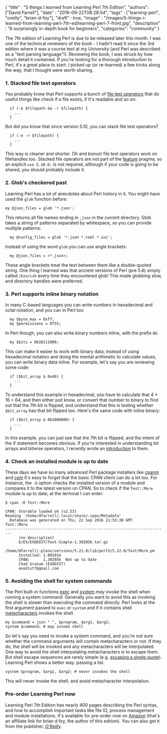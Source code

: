 
  {
    "title"  : "5 things I learned from Learning Perl 7th Edition",
    "authors": ["David Farrell"],
    "date"   : "2016-09-22T08:28:54",
    "tags"   : ["learning-perl", "oreilly", "brian-d-foy"],
    "draft"  : true,
    "image"  : "/images/5-things-i-learned-from-learning-perl-7th-ed/learning-perl-7-front.jpg",
    "description" : "A surprisingly in-depth book for beginners",
    "categories": "community"
  }

The 7th edition of Learning Perl is due to be released later this month. I was one of the technical reviewers of the book - I hadn't read it since the 3rd edition where it was a course text at my University (and Perl was described as a "text parsing language"!). Reviewing the book, I was struck by how much detail it contained. If you're looking for a thorough introduction to Perl, it's a great place to start. I picked up (or re-learned) a few tricks along the way, that I thought were worth sharing.

### 1. Stacked file test operators

You probably know that Perl supports a bunch of [file test operators](http://perldoc.perl.org/functions/-X.html) that do useful things like check if a file exists, if it's readable and so on:

``` prettyprint
  if (-e $filepath && -r $filepath) {
    ... 
  }
```

But did you know that since version 5.10, you can stack file test operators?

``` prettyprint
  if (-e -r $filepath) {
    ...
  }
```

This way is cleaner and shorter. Oh and bonus! file test operators work on filehandles too. Stacked file operators are not part of the [feature](http://perldoc.perl.org/feature.html) pragma, so an explicit `use 5.10.0;` is not required, although if your code is going to be shared, you should probably include it.

### 2. Glob's checkered past

Learning Perl has a lot of anecdotes about Perl history in it. You might have used the `glob` function before:

``` prettyprint
my @json_files = glob '*.json';
```

This returns all file names ending in `,json` in the current directory. Glob takes a string of patterns separated by whitespace, so you can provide multiple patterns:

``` prettyprint
  my @config_files = glob '*.json *.toml *.ini';
```

Instead of using the word `glob` you can use angle brackets:

``` prettyprint
  my @json_files = <*.json>;
```

These angle brackets treat the text between them like a double-quoted string. One thing I learned was that ancient versions of Perl (pre 5.6) simply called `/bin/csh` every time they encountered glob! This made globbing slow, and directory handles were preferred.

### 3. Perl supports inline binary notation

In many C-based languages you can write numbers in hexadecimal and octal notation, and you can in Perl too:

``` prettyprint
  my $byte_max = 0xff;
  my $permissions = 0755;
```

In Perl though, you can also write binary numbers inline, with the prefix `0b`:

``` prettyprint
  my $bits = 0b10111000;
```

This can make it easier to work with binary data; instead of using hexadecimal notation and doing the mental arithmetic to calculate values, you can write binary data inline. For example, let's say you are reviewing some code:

``` prettyprint
  if ($bit_array & 0x40) {
    ...
  }
```

To understand this example in hexadecimal, you have to calculate that 4 * 16 = 64, and then either just know, or convert that number to binary to find out that the 7th bit is flipped, and understand that this is testing whether `$bit_array` has that bit flipped too. Here's the same code with inline binary:

``` prettyprint
  if ($bit_array & 0b1000000) {
    ...
  }
```

In this example, you can just see that the 7th bit is flipped, and the intent of the if statement becomes obvious. If you're interested in understanding bit arrays and bitwise operators, I recently wrote an [introduction](http://perltricks.com/article/save-space-with-bit-arrays/) to them.

### 4. Check an installed module is up to date

These days we have so many advanced Perl package installers like [cpanm](https://metacpan.org/pod/App::cpanminus) and [cpm](https://metacpan.org/pod/distribution/App-cpm/script/cpm) it's easy to forget that the basic CPAN client can do a lot too. For instance, the `-D` option checks the installed version of a module and compares it to the latest version on CPAN. So to check if the `Test::More` module is up to date, at the terminal I can enter:

    $ cpan -D Test::More

    CPAN: Storable loaded ok (v2.53)
    Reading '/home/dfarrell/.local/share/.cpan/Metadata'
      Database was generated on Thu, 22 Sep 2016 21:53:30 GMT
    Test::More
    -------------------------------------------------------------------------
          (no description)
          E/EX/EXODIST/Test-Simple-1.302056.tar.gz
          /home/dfarrell/.plenv/versions/5.22.0/lib/perl5/5.22.0/Test/More.pm
          Installed: 1.001014
          CPAN:      1.302056  Not up to date
          Chad Granum (EXODIST)
          exodist7@gmail.com

### 5. Avoiding the shell for system commands

The Perl built-in functions [exec](http://perldoc.perl.org/functions/exec.html) and [system](http://perldoc.perl.org/functions/system.html) *may* invoke the shell when running a system command. Generally you want to avoid this as invoking the shell is slower than executing the command directly. Perl looks at the first argument passed to `exec` or `system` and if it contains shell [metacharacters](http://faculty.salina.k-state.edu/tim/unix_sg/shell/metachar.html) invokes the shell.

``` prettyprint
my $command = join " ", $program, $arg1, $arg2;
system $command; # may invoke shell
```

So let's say you need to invoke a system command, and you're not sure whether the command arguments will contain metacharacters or not. If they do, the shell will be invoked and any metacharacters will be interpolated. One way to avoid the shell interpolating metacharacters is to escape them. But shell escape sequences are rarely simple (e.g. [escaping a single quote](https://stackoverflow.com/questions/1250079/how-to-escape-single-quotes-within-single-quoted-strings#1250279)). Learning Perl shows a better way: passing a list.

``` prettyprint
system $program, $arg1, $arg2; # never invokes the shell
```

This will never invoke the shell, and avoid metacharacter interpolation.

### Pre-order Learning Perl now

Learning Perl 7th Edition has nearly 400 pages describing the Perl syntax, and how to accomplish important tasks like file IO, process management and module installations. It's available for pre-order now on [Amazon](https://goo.gl/DvCB14) (that's an affiliate link for brian d foy, the author of this edition). You can also get it from the publisher, [O'Reilly](http://shop.oreilly.com/product/0636920049517.do).
